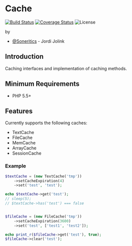 # Cache #

[![Build Status](https://api.travis-ci.org/Soneritics/Cache.svg?branch=master)](https://travis-ci.org/Soneritics/Currency)
[![Coverage Status](https://coveralls.io/repos/Soneritics/Cache/badge.svg?branch=master)](https://coveralls.io/r/Soneritics/Cache?branch=master)
![License](http://img.shields.io/badge/license-MIT-green.svg)

by
* [@Soneritics](https://github.com/Soneritics) - Jordi Jolink


## Introduction ##
Caching interfaces and implementation of caching methods.

## Minimum Requirements ##

- PHP 5.5+

## Features ##

Currently supports the following caches:
- TextCache
- FileCache
- MemCache
- ArrayCache
- SessionCache

### Example ###

```php
$textCache = (new TextCache('tmp'))
    ->setCacheExpiration(4)
    ->set('test', 'test');

echo $textCache->get('test');
// sleep(5);
// $textCache->has('test') === false


$fileCache = (new FileCache('tmp'))
    ->setCacheExpiration(3600)
    ->set('test', ['test1', 'test2']);

echo print_r($fileCache->get('test'), true);
$fileCache->clear('test');
